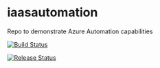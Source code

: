 # iaasautomation
Repo to demonstrate Azure Automation capabilities

[![Build Status](https://dev.azure.com/vicperdana13/AD%20DS%20Lab/_apis/build/status/AD%20DS%20Lab-CI?branchName=master)](https://dev.azure.com/vicperdana13/AD%20DS%20Lab/_build/latest?definitionId=4&branchName=master)

[![Release Status](https://vsrm.dev.azure.com/vicperdana13/_apis/public/Release/badge/427d1694-d7b4-48ed-b1d9-516d1f23f099/2/2)](https://vsrm.dev.azure.com/vicperdana13/_apis/public/Release/badge/427d1694-d7b4-48ed-b1d9-516d1f23f099/2/2)